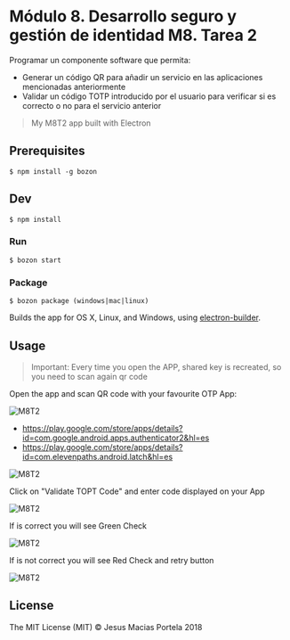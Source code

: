 # Módulo 8. Desarrollo seguro y gestión de identidad M8. Tarea 2

Programar un componente software que permita:

* Generar un código QR para añadir un servicio en las aplicaciones mencionadas anteriormente
* Validar un código TOTP introducido por el usuario para verificar si es correcto o no para el servicio anterior

> My M8T2 app built with Electron

## Prerequisites

```
$ npm install -g bozon
```

## Dev

```
$ npm install
```

### Run

```
$ bozon start
```

### Package

```
$ bozon package (windows|mac|linux)
```

Builds the app for OS X, Linux, and Windows, using [electron-builder](https://github.com/electron-userland/electron-builder).

## Usage

> Important: Every time you open the APP, shared key is recreated, so you need to scan again qr code

Open the app and scan QR code with your favourite OTP App:

![M8T2](https://user-images.githubusercontent.com/1454351/49610168-04792f80-f99e-11e8-9744-ad8d4b09304d.png "M8T2")

- https://play.google.com/store/apps/details?id=com.google.android.apps.authenticator2&hl=es
- https://play.google.com/store/apps/details?id=com.elevenpaths.android.latch&hl=es

![M8T2](https://user-images.githubusercontent.com/1454351/49610526-1e674200-f99f-11e8-9596-eaa70e1fcf34.jpg "M8T2")

Click on "Validate TOPT Code" and enter code displayed on your App

![M8T2](https://user-images.githubusercontent.com/1454351/49610165-03e09900-f99e-11e8-9dde-e86b3f5104ba.png "M8T2")

If is correct you will see Green Check

![M8T2](https://user-images.githubusercontent.com/1454351/49610166-03e09900-f99e-11e8-8a23-118935b28178.png "M8T2")

If is not correct you will see Red Check and retry button

![M8T2](https://user-images.githubusercontent.com/1454351/49610164-03e09900-f99e-11e8-993a-1c08c4dbad5b.png "M8T2")

## License

The MIT License (MIT) © Jesus Macias Portela 2018
